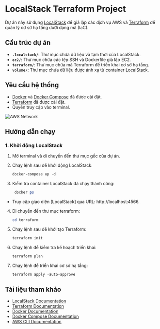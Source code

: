 # LocalStack Terraform Project

Dự án này sử dụng [LocalStack](https://localstack.cloud/) để giả lập các dịch vụ AWS và [Terraform](https://www.terraform.io/) để quản lý cơ sở hạ tầng dưới dạng mã (IaC).

## Cấu trúc dự án

- **`.localstack/`**: Thư mục chứa dữ liệu và tạm thời của LocalStack.
- **`ec2/`**: Thư mục chứa các tệp SSH và Dockerfile giả lập EC2.
- **`terraform/`**: Thư mục chứa mã Terraform để triển khai cơ sở hạ tầng.
- **`volume/`**: Thư mục chứa dữ liệu được ánh xạ từ container LocalStack.

## Yêu cầu hệ thống

- [Docker](https://www.docker.com/) và [Docker Compose](https://docs.docker.com/compose/) đã được cài đặt.
- [Terraform](https://www.terraform.io/downloads.html) đã được cài đặt.
- Quyền truy cập vào terminal.

![AWS Network](https://miro.medium.com/v2/resize:fit:720/format:webp/0*kA5ZBZAUAZ37dJtW)
## Hướng dẫn chạy

### 1. Khởi động LocalStack

1. Mở terminal và di chuyển đến thư mục gốc của dự án.

2. Chạy lệnh sau để khởi động LocalStack:

   ```powershell
   docker-compose up -d
   ```

3. Kiểm tra container LocalStack đã chạy thành công:
   ```powershell
    docker ps   
   ```
- Truy cập giao diện [LocalStack] qua URL: http://localhost:4566.

4. Di chuyển đến thư mục terraform:

   ```powershell
   cd terraform
   ```

5. Chạy lệnh sau để khởi tạo Terraform:

   ```powershell
   terraform init
   ```

6. Chạy lệnh để kiểm tra kế hoạch triển khai:

   ```powershell
   terraform plan
   ```

6. Chạy lệnh để triển khai cơ sở hạ tầng:

   ```powershell
   terraform apply -auto-approve
   ```

## Tài liệu tham khảo

- [LocalStack Documentation](https://docs.localstack.cloud/)
- [Terraform Documentation](https://developer.hashicorp.com/terraform/docs)
- [Docker Documentation](https://docs.docker.com/)
- [Docker Compose Documentation](https://docs.docker.com/compose/)
- [AWS CLI Documentation](https://docs.aws.amazon.com/cli/latest/userguide/cli-chap-welcome.html)



